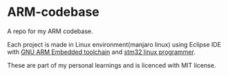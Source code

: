 # ARM-codebase
A repo for my ARM codebase. 

Each project is made in Linux environment(manjaro linux) using Eclipse IDE with [GNU ARM Embedded toolchain](https://launchpad.net/gcc-arm-embedded/) and [stm32 linux programmer](https://github.com/texane/stlink). 

These are part of my personal learnings and is licenced with MIT license.
